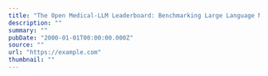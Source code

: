 ```yaml
---
title: "The Open Medical-LLM Leaderboard: Benchmarking Large Language Models in Healthcare"
description: ""
summary: ""
pubDate: "2000-01-01T00:00:00.000Z"
source: ""
url: "https://example.com"
thumbnail: ""
---
```


